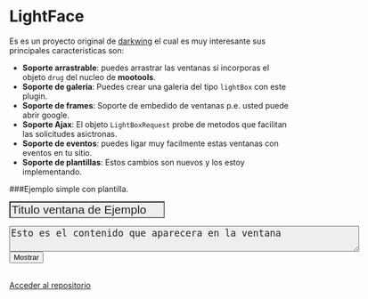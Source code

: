 <script src="https://ajax.googleapis.com/ajax/libs/mootools/1.3.0/mootools.js"></script>
<script src="mootools-more-drag.js"></script>
<script src="https://github.com/fitorec/LightFace/raw/master/Source/LightFace.js"></script>
<link rel="stylesheet" href="./dark/darkBox.css" />

<script>
function formFunction() {
		return new LightFace({
		title: $('demotitle').value,
		content: $('democontent').value,
		baseClass: 'darkface',
		draggable: true
	}).open();
}
</script>
<style>
#demotitle,#democontent{
	font-size:1.5em;
	background:#eee;
	color:#222;
}
#democontent{
	font-size:1.2em;
}
</style>

LightFace
=============================================

Es es un proyecto original de [darkwing](https://github.com/darkwing) el cual es muy interesante sus principales caracteristicas son:

 - **Soporte arrastrable**: puedes arrastrar las ventanas si incorporas el objeto `drug` del nucleo de **mootools**.
 - **Soporte de galeria**: Puedes crear una galeria del tipo `lightBox` con este plugin.
 - **Soporte de frames**: Soporte de embedido de ventanas p.e. usted puede abrir google.
 - **Soporte Ajax**: El objeto `LightBoxRequest` probe de metodos que facilitan las solicitudes asictronas.
 - **Soporte de eventos**: puedes ligar muy facilmente estas ventanas con eventos en tu sitio.
 - **Soporte de plantillas**: Estos cambios son nuevos y los estoy implementando.
 

###Ejemplo simple con plantilla.

<input type="text" id="demotitle" value="Titulo ventana de Ejemplo" onFocus='this.value=""' onblur='this.value=(this.value)? this.value : "Titulo ventana de Ejemplo"'/><br>
<textarea id="democontent" cols='60'>Esto es el contenido que aparecera en la ventana</textarea><br>
<input type="button" value="Mostrar" onclick="javascript: formFunction();" />
<br /><br />

<a href='https://github.com/fitorec/LightFace' class='get-code'>Acceder al repositorio</a>
